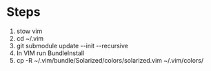 # Steps
1. stow vim
2. cd ~/.vim
3. git submodule update --init --recursive
4. In VIM run BundleInstall
5. cp -R ~/.vim/bundle/Solarized/colors/solarized.vim ~/.vim/colors/

